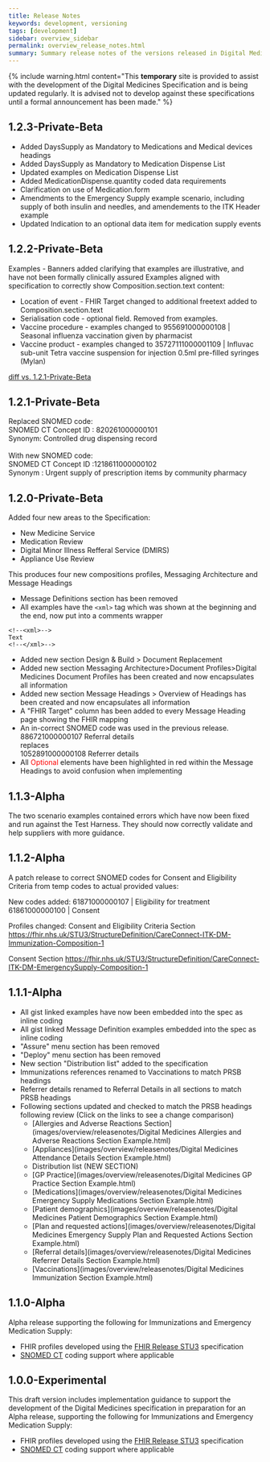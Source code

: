 ```yaml
---
title: Release Notes
keywords: development, versioning
tags: [development]
sidebar: overview_sidebar
permalink: overview_release_notes.html
summary: Summary release notes of the versions released in Digital Medicines Implementation Guide
---
```


{% include warning.html content="This **temporary** site is provided to assist with the development of the Digital Medicines Specification and is being updated regularly. It is advised not to develop against these specifications until a formal announcement has been made." %}

## 1.2.3-Private-Beta ##
- Added DaysSupply as Mandatory to Medications and Medical devices headings
- Added DaysSupply as Mandatory to Medication Dispense List
- Updated examples on Medication Dispense List
- Added MedicationDispense.quantity coded data requirements
- Clarification on use of Medication.form
- Amendments to the Emergency Supply example scenario, including supply of both insulin and needles, and amendements to the ITK Header example
- Updated Indication to an optional data item for medication supply events

## 1.2.2-Private-Beta ##
Examples - Banners added clarifying that examples are illustrative, and have not been formally clinically assured
Examples aligned with specification to correctly show Composition.section.text content:
- Location of event - FHIR Target changed to additional freetext added to Composition.section.text
- Serialisation code - optional field. Removed from examples.
- Vaccine procedure - examples changed to 955691000000108 \| Seasonal influenza vaccination given by pharmacist
-  Vaccine product - examples changed to 35727111000001109 \| Influvac sub-unit Tetra vaccine suspension for injection 0.5ml pre-filled syringes (Mylan)

[diff vs. 1.2.1-Private-Beta](https://github.com/nhsconnect/ITK-FHIR-Digital-Medicines/compare/b2809dcc8c433e28c7a36bcdc99164d5dca5085c..4fca9e8deda21053e033429b18b97843105e8df8)

## 1.2.1-Private-Beta ##
Replaced SNOMED code:<br/>
SNOMED CT Concept ID : 820261000000101<br/>
Synonym: Controlled drug dispensing record<br/><br/>
With new SNOMED code:<br/>
SNOMED CT Concept ID :1218611000000102<br/>
Synonym : Urgent supply of prescription items by community pharmacy

## 1.2.0-Private-Beta ##
Added four new areas to the Specification:
- New Medicine Service
- Medication Review
- Digital Minor Illness Refferal Service (DMIRS)
- Appliance Use Review

This produces four new compositions profiles, Messaging Architecture and Message Headings
* Message Definitions section has been removed<br/>
* All examples have the ```<xml>``` tag which was shown at the beginning and the end, now put into a comments wrapper
```
<!--<xml>-->
Text
<!--</xml>-->
```

* Added new section Design & Build > Document Replacement<br/>
* Added new section Messaging Architecture>Document Profiles>Digital Medicines Document Profiles has been created and now encapsulates all information
* Added new section Message Headings > Overview of Headings has been created and now encapsulates all information
* A "FHIR Target" column has been added to every Message Heading page showing the FHIR mapping
* An in-correct SNOMED code was used in the previous release.<br/>
886721000000107 Referral details<br/>
replaces<br/>
1052891000000108 Referrer details
* All <font color="red">Optional</font> elements have been highlighted in red within the Message Headings to avoid confusion when implementing

## 1.1.3-Alpha ##
The two scenario examples contained errors which have now been fixed and run against the Test Harness. They should now correctly validate and help suppliers with more guidance.

## 1.1.2-Alpha ##
A patch release to correct SNOMED codes for Consent and Eligibility Criteria from temp codes to actual provided values:

New codes added:
61871000000107 | Eligibility for treatment
61861000000100 | Consent

Profiles changed: 
Consent and Eligibility Criteria Section
https://fhir.nhs.uk/STU3/StructureDefinition/CareConnect-ITK-DM-Immunization-Composition-1

Consent Section
https://fhir.nhs.uk/STU3/StructureDefinition/CareConnect-ITK-DM-EmergencySupply-Composition-1

## 1.1.1-Alpha ##
- All gist linked examples have now been embedded into the spec as inline coding
- All gist linked Message Definition examples embedded into the spec as inline coding
- "Assure" menu section has been removed
- "Deploy" menu section has been removed
- New section "Distribution list" added to the specification
- Immunizations references renamed to Vaccinations to match PRSB headings
- Referrer details renamed to Referral Details in all sections to match PRSB headings
- Following sections updated and checked to match the PRSB headings following review (Click on the links to see a change comparison)
	- [Allergies and Adverse Reactions Section](images/overview/releasenotes/Digital Medicines Allergies and Adverse Reactions Section Example.html)
	- [Appliances](images/overview/releasenotes/Digital Medicines Attendance Details Section Example.html)
	- Distribution list (NEW SECTION)
	- [GP Practice](images/overview/releasenotes/Digital Medicines GP Practice Section Example.html)
	- [Medications](images/overview/releasenotes/Digital Medicines Emergency Supply Medications Section Example.html)
	- [Patient demographics](images/overview/releasenotes/Digital Medicines Patient Demographics Section Example.html)
	- [Plan and requested actions](images/overview/releasenotes/Digital Medicines Emergency Supply Plan and Requested Actions Section Example.html)
	- [Referral details](images/overview/releasenotes/Digital Medicines Referrer Details Section Example.html)
	- [Vaccinations](images/overview/releasenotes/Digital Medicines Immunization Section Example.html)

## 1.1.0-Alpha ##
Alpha release supporting the following for Immunizations and Emergency Medication Supply:

- FHIR profiles developed using the [FHIR Release STU3](https://www.hl7.org/fhir/STU3/index.html) specification
- [SNOMED CT](https://digital.nhs.uk/snomed-ct) coding support where applicable

  
## 1.0.0-Experimental ##
This draft version includes implementation guidance to support the development of the Digital Medicines specification in preparation for an Alpha release, supporting the following for Immunizations and Emergency Medication Supply:

- FHIR profiles developed using the [FHIR Release STU3](https://www.hl7.org/fhir/STU3/index.html) specification
- [SNOMED CT](https://digital.nhs.uk/snomed-ct) coding support where applicable
